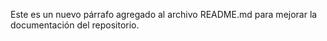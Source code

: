 

Este es un nuevo párrafo agregado al archivo README.md para mejorar la documentación del repositorio.
